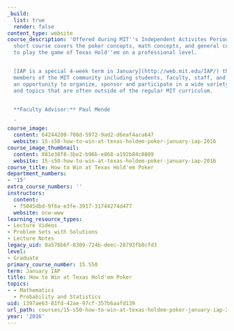```yaml
---
_build:
  list: true
  render: false
content_type: website
course_description: 'Offered during MIT''s Independent Activites Period (IAP), this
  short course covers the poker concepts, math concepts, and general concepts needed
  to play the game of Texas Hold''em on a professional level.


  [IAP is a special 4-week term in January](http://web.mit.edu/IAP/) that provides
  members of the MIT community including students, faculty, staff, and alums with
  an opportunity to organize, sponsor and participate in a wide variety of activities
  and topics that are often outside of the regular MIT curriculum.


  **Faculty Advisor:** Paul Mende

  '
course_image:
  content: 64244208-708d-5972-9ad2-d6eaf4aca647
  website: 15-s50-how-to-win-at-texas-holdem-poker-january-iap-2016
course_image_thumbnail:
  content: 881e38f8-3be2-b96b-e868-a192b84c0809
  website: 15-s50-how-to-win-at-texas-holdem-poker-january-iap-2016
course_title: How to Win at Texas Hold'em Poker
department_numbers:
- '15'
extra_course_numbers: ''
instructors:
  content:
  - f5045dbd-9f6a-e3fe-3917-31744274d477
  website: ocw-www
learning_resource_types:
- Lecture Videos
- Problem Sets with Solutions
- Lecture Notes
legacy_uid: 0a578b6f-0309-724b-deec-28793fb8cfd3
level:
- Graduate
primary_course_number: 15.S50
term: January IAP
title: How to Win at Texas Hold'em Poker
topics:
- - Mathematics
  - Probability and Statistics
uid: 1397ae63-81fd-42ae-97cf-357b6aafd139
url_path: courses/15-s50-how-to-win-at-texas-holdem-poker-january-iap-2016
year: '2016'
---
```

